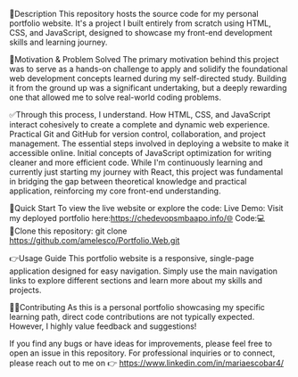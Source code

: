 📜Description 
This repository hosts the source code for my personal portfolio website.
It's a project I built entirely from scratch using HTML, CSS, and JavaScript, designed to showcase my front-end development skills and learning journey.

🦾Motivation & Problem Solved
The primary motivation behind this project was to serve as a hands-on challenge to apply and solidify the foundational web development concepts learned during my self-directed study. Building it from the ground up was a significant undertaking, but a deeply rewarding one that allowed me to solve real-world coding problems.

✅Through this process, I understand.
How HTML, CSS, and JavaScript interact cohesively to create a complete and dynamic web experience.
Practical Git and GitHub for version control, collaboration, and project management.
The essential steps involved in deploying a website to make it accessible online.
Initial concepts of JavaScript optimization for writing cleaner and more efficient code.
While I'm continuously learning and currently just starting my journey with React, this project was fundamental in bridging the gap between theoretical knowledge and practical application, reinforcing my core front-end understanding.

 🚀Quick Start
To view the live website or explore the code:
Live Demo: Visit my deployed portfolio here:https://chedevopsmbaapo.info/🌐
Code:💻
🔗Clone this repository: git clone https://github.com/amelesco/Portfolio.Web.git

👉Usage Guide
This portfolio website is a responsive, single-page application designed for easy navigation. Simply use the main navigation links to explore different sections and learn more about my skills and projects.

👩‍💻Contributing
As this is a personal portfolio showcasing my specific learning path, direct code contributions are not typically expected. However, I highly value feedback and suggestions!

If you find any bugs or have ideas for improvements, please feel free to open an issue in this repository.
For professional inquiries or to connect, please reach out to me on 👉 https://www.linkedin.com/in/mariaescobar4/
